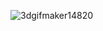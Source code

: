 ![3dgifmaker14820](https://github.com/Saurabh-G65/Saurabh-G65/assets/24987210/cf1e8fc0-0a87-4e91-9088-83c54a322482)
